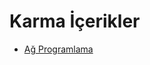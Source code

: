 # Karma İçerikler

<!--Index-->

- [Ağ Programlama](./Karma%20%C4%B0%C3%A7erikler/A%C4%9F%20Programlama.rar)

<!--Index-->
